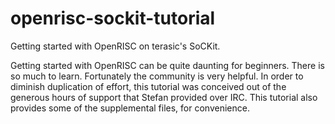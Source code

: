 openrisc-sockit-tutorial
========================

Getting started with OpenRISC on terasic's SoCKit.

Getting started with OpenRISC can be quite daunting for
beginners. There is so much to learn. Fortunately the community is
very helpful. In order to diminish duplication of effort, this
tutorial was conceived out of the generous hours of support that
Stefan provided over IRC. This tutorial also provides some of the
supplemental files, for convenience.